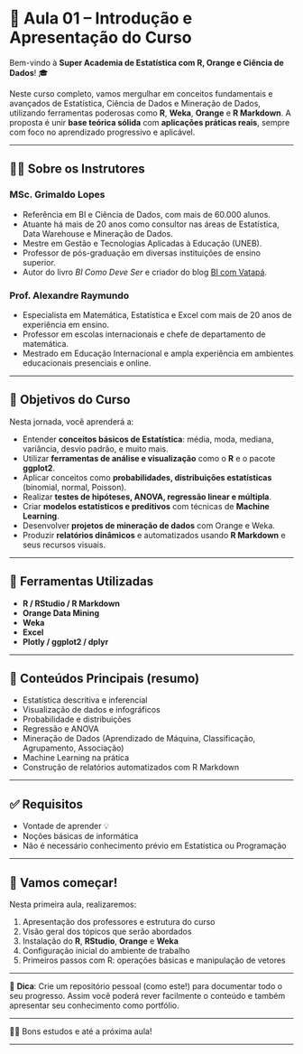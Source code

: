 # 📘 Aula 01 – Introdução e Apresentação do Curso

Bem-vindo à **Super Academia de Estatística com R, Orange e Ciência de Dados**! 🎓

Neste curso completo, vamos mergulhar em conceitos fundamentais e avançados de Estatística, Ciência de Dados e Mineração de Dados, utilizando ferramentas poderosas como **R**, **Weka**, **Orange** e **R Markdown**. A proposta é unir **base teórica sólida** com **aplicações práticas reais**, sempre com foco no aprendizado progressivo e aplicável.

---

## 👨‍🏫 Sobre os Instrutores

### MSc. Grimaldo Lopes
- Referência em BI e Ciência de Dados, com mais de 60.000 alunos.
- Atuante há mais de 20 anos como consultor nas áreas de Estatística, Data Warehouse e Mineração de Dados.
- Mestre em Gestão e Tecnologias Aplicadas à Educação (UNEB).
- Professor de pós-graduação em diversas instituições de ensino superior.
- Autor do livro *BI Como Deve Ser* e criador do blog [BI com Vatapá](https://bicomvatapa.com.br).

### Prof. Alexandre Raymundo
- Especialista em Matemática, Estatística e Excel com mais de 20 anos de experiência em ensino.
- Professor em escolas internacionais e chefe de departamento de matemática.
- Mestrado em Educação Internacional e ampla experiência em ambientes educacionais presenciais e online.

---

## 🎯 Objetivos do Curso

Nesta jornada, você aprenderá a:

- Entender **conceitos básicos de Estatística**: média, moda, mediana, variância, desvio padrão, e muito mais.
- Utilizar **ferramentas de análise e visualização** como o **R** e o pacote **ggplot2**.
- Aplicar conceitos como **probabilidades, distribuições estatísticas** (binomial, normal, Poisson).
- Realizar **testes de hipóteses, ANOVA, regressão linear e múltipla**.
- Criar **modelos estatísticos e preditivos** com técnicas de **Machine Learning**.
- Desenvolver **projetos de mineração de dados** com Orange e Weka.
- Produzir **relatórios dinâmicos** e automatizados usando **R Markdown** e seus recursos visuais.

---

## 🧰 Ferramentas Utilizadas

- **R / RStudio / R Markdown**
- **Orange Data Mining**
- **Weka**
- **Excel**
- **Plotly / ggplot2 / dplyr**

---

## 📌 Conteúdos Principais (resumo)

- Estatística descritiva e inferencial
- Visualização de dados e infográficos
- Probabilidade e distribuições
- Regressão e ANOVA
- Mineração de Dados (Aprendizado de Máquina, Classificação, Agrupamento, Associação)
- Machine Learning na prática
- Construção de relatórios automatizados com R Markdown

---

## ✅ Requisitos

- Vontade de aprender 💡
- Noções básicas de informática
- Não é necessário conhecimento prévio em Estatística ou Programação

---

## 🚀 Vamos começar!

Nesta primeira aula, realizaremos:

1. Apresentação dos professores e estrutura do curso
2. Visão geral dos tópicos que serão abordados
3. Instalação do **R**, **RStudio**, **Orange** e **Weka**
4. Configuração inicial do ambiente de trabalho
5. Primeiros passos com R: operações básicas e manipulação de vetores

---

📢 **Dica**: Crie um repositório pessoal (como este!) para documentar todo o seu progresso. Assim você poderá rever facilmente o conteúdo e também apresentar seu conhecimento como portfólio.

---

👨‍💻 Bons estudos e até a próxima aula!

---
